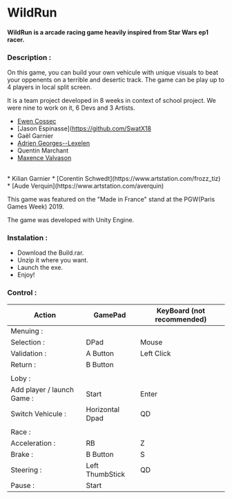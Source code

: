 # WildRun

#### WildRun is a arcade racing game heavily inspired from Star Wars ep1 racer. 

### Description :
On this game, you can build your own vehicule with unique visuals to beat your oppenents on a terrible and desertic track.
The game can be play up to 4 players in local split screen.

It is a team project developed in 8 weeks in context of school project. We were nine to work on it, 6 Devs and 3 Artists.

* [Ewen Cossec](https://github.com/EwenCsc)
* [Jason Espinasse](https://github.com/SwatX18
* Gaël Garnier
* [Adrien Georges--Lexelen](https://github.com/geolex)
* Quentin Marchant
* [Maxence Valvason](https://github.com/MaxValvason)
</br>
* Kilian Garnier
* [Corentin Schwedt](https://www.artstation.com/frozz_tiz)
* [Aude Verquin](https://www.artstation.com/averquin)

This game was featured on the "Made in France" stand at the PGW(Paris Games Week) 2019.

The game was developed with Unity Engine.

### Instalation :
* Download the Build.rar.
* Unzip it where you want.
* Launch the exe.
* Enjoy!

### Control :

Action | GamePad | KeyBoard (not recommended)
-------|---------|---------------------------
Menuing : | |
Selection : | DPad | Mouse
Validation : | A Button | Left Click
Return : | B Button |
||
Loby : ||
Add player / launch Game : | Start | Enter
Switch Vehicule : | Horizontal Dpad | QD
||
Race : ||
Acceleration : | RB | Z
Brake : | B Button | S
Steering : | Left ThumbStick | QD
Pause : | Start |
